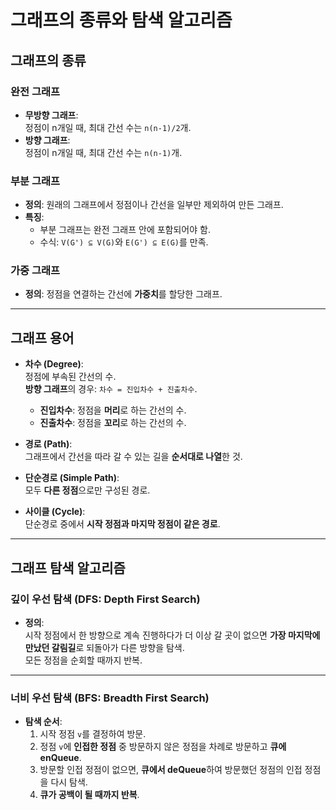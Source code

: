 # 그래프의 종류와 탐색 알고리즘

## 그래프의 종류

### 완전 그래프
- **무방향 그래프**:  
  정점이 n개일 때, 최대 간선 수는 `n(n-1)/2`개.
- **방향 그래프**:  
  정점이 n개일 때, 최대 간선 수는 `n(n-1)`개.

### 부분 그래프
- **정의**: 원래의 그래프에서 정점이나 간선을 일부만 제외하여 만든 그래프.
- **특징**:
  - 부분 그래프는 완전 그래프 안에 포함되어야 함.
  - 수식: `V(G') ⊆ V(G)`와 `E(G') ⊆ E(G)`를 만족.

### 가중 그래프
- **정의**: 정점을 연결하는 간선에 **가중치**를 할당한 그래프.

---

## 그래프 용어

- **차수 (Degree)**:  
  정점에 부속된 간선의 수.  
  **방향 그래프**의 경우: `차수 = 진입차수 + 진출차수`.
  - **진입차수**: 정점을 **머리**로 하는 간선의 수.
  - **진출차수**: 정점을 **꼬리**로 하는 간선의 수.

- **경로 (Path)**:  
  그래프에서 간선을 따라 갈 수 있는 길을 **순서대로 나열**한 것.

- **단순경로 (Simple Path)**:  
  모두 **다른 정점**으로만 구성된 경로.

- **사이클 (Cycle)**:  
  단순경로 중에서 **시작 정점과 마지막 정점이 같은 경로**.

---

## 그래프 탐색 알고리즘

### 깊이 우선 탐색 (DFS: Depth First Search)
- **정의**:  
  시작 정점에서 한 방향으로 계속 진행하다가 더 이상 갈 곳이 없으면 **가장 마지막에 만났던 갈림길**로 되돌아가 다른 방향을 탐색.  
  모든 정점을 순회할 때까지 반복.

---

### 너비 우선 탐색 (BFS: Breadth First Search)
- **탐색 순서**:
  1. 시작 정점 `v`를 결정하여 방문.
  2. 정점 `v`에 **인접한 정점** 중 방문하지 않은 정점을 차례로 방문하고 **큐에 enQueue**.
  3. 방문할 인접 정점이 없으면, **큐에서 deQueue**하여 방문했던 정점의 인접 정점을 다시 탐색.
  4. **큐가 공백이 될 때까지 반복**.
